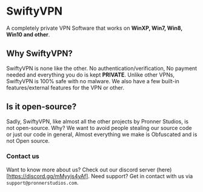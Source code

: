 # SwiftyVPN
A completely private VPN Software that works on **WinXP, Win7, Win8, Win10 and other**.

## Why SwiftyVPN?

SwiftyVPN is none like the other. No authentication/verification, No payment needed and everything you do is kept **PRIVATE**. Unlike other VPNs, SwiftyVPN is 100% safe with no malware. We also have a few built-in features/external features for the VPN or other.

## Is it open-source?

Sadly, SwiftyVPN, like almost all the other projects by Pronner Studios, is not open-source. Why? We want to avoid people stealing our source code or just our code in general, Almost everything we make is Obfuscated and is not Open source.

### Contact us

Want to know more about us? Check out our discord server (here)[https://discord.gg/mMyyjs4yAf]. Need support? Get in contact with us via `support@pronnerstudios.com`.
